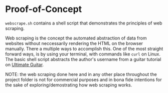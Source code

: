# Proof-of-Concept

`webscrape.sh` contains a shell script that demonstrates the principles of web scraping.

Web scraping is the concept the automated abstraction of data from websites without neccessarily rendering the HTML on the browser manually. There a multiple ways to accomplish this. One of the most straight forward ways, is by using your terminal, with commands like `curl` on Linux. The basic shell script abstracts the author's username from a guitar tutorial on [Ultimate Guitar](www.ultimate-guitar.com).

NOTE: the web scraping done here and in any other place throughout the project folder is not for commercial purposes and in bona fide intentions for the sake of exploring/demostrating how web scraping works.
